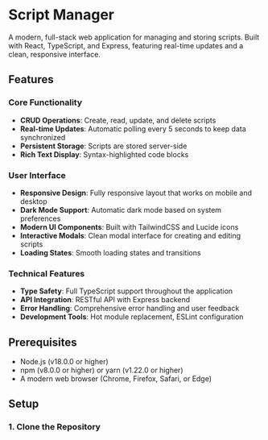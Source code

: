 # Script Manager

A modern, full-stack web application for managing and storing scripts. Built with React, TypeScript, and Express, featuring real-time updates and a clean, responsive interface.

## Features

### Core Functionality
- **CRUD Operations**: Create, read, update, and delete scripts
- **Real-time Updates**: Automatic polling every 5 seconds to keep data synchronized
- **Persistent Storage**: Scripts are stored server-side
- **Rich Text Display**: Syntax-highlighted code blocks

### User Interface
- **Responsive Design**: Fully responsive layout that works on mobile and desktop
- **Dark Mode Support**: Automatic dark mode based on system preferences
- **Modern UI Components**: Built with TailwindCSS and Lucide icons
- **Interactive Modals**: Clean modal interface for creating and editing scripts
- **Loading States**: Smooth loading states and transitions

### Technical Features
- **Type Safety**: Full TypeScript support throughout the application
- **API Integration**: RESTful API with Express backend
- **Error Handling**: Comprehensive error handling and user feedback
- **Development Tools**: Hot module replacement, ESLint configuration

## Prerequisites

- Node.js (v18.0.0 or higher)
- npm (v8.0.0 or higher) or yarn (v1.22.0 or higher)
- A modern web browser (Chrome, Firefox, Safari, or Edge)

## Setup

### 1. Clone the Repository
